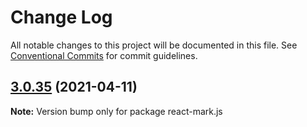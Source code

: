 # Change Log

All notable changes to this project will be documented in this file.
See [Conventional Commits](https://conventionalcommits.org) for commit guidelines.

## [3.0.35](https://github.com/appsparkler/my-storybooks/compare/v3.0.34...v3.0.35) (2021-04-11)

**Note:** Version bump only for package react-mark.js
